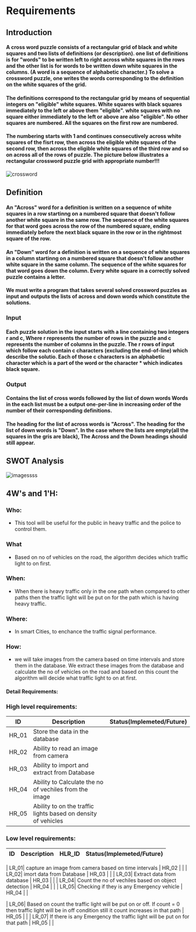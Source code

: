 # Requirements
## Introduction
   ####  A cross word puzzle consists of a rectangular grid of black and white squares and two lists of definitions (or description). one list of definitions is for "words" to be written left to right across white squares in the rows and the other list is for words to be written down white squares in the columns. (A word is a sequence of alphabetic character.) To solve a crossword puzzle, one writes the words corresponding to the definition on the white squares of the grid.
     
  ####  The definitions correspond to the rectangular grid by means of sequential integers on "eligible" white squares. White squares with black squares immediately to the left or above them "eligible". white squares with no square either immediately to the left or above are also "eligible". No other squares are numbered. All the squares on the first row are numbered.
     
 ####   The numbering starts with 1 and continues consecutively across white squares of the fisrt row, then across the eligible white squares of the second row, then across the eligible white squares of the third row and so on across all of the rows of puzzle. The picture below illustrates a rectangular crossword puzzle grid with appropriate number!!!                            
 
 
 ![crossword](https://user-images.githubusercontent.com/39005873/114999951-ef8efe00-9ebf-11eb-875d-45d3db56a7ca.png)


## Definition
   #### An "Across" word for a definition is written on a sequence of white squares in  a row startinng on a numbered square that doesn't follow another white square in the same row. The sequence of the white squares for that word goes across the row of the numbered square, ending immediately before the next black square in the row or in the rightmost square of the row.
   
   #### An "Down" word for a definition is written on a sequence of white squares in  a column startinng on a numbered square that doesn't follow another white square in the same column. The sequence of the white squares for that word goes down the column. Every white square in a correctly solved puzzle contains a letter.
   
   #### We must write a program that takes several solved crossword puzzles as input and outputs the lists of across and down words which constitute the solutions. 
   
### Input

   #### Each puzzle solution in the input starts with a line containing two integers r and c, Where r represents the number of rows in the puzzle and c represents the number of columns in the puzzle. The r rows of input which follow each contain c characters (excluding the end-of-line) which describe the solutio. Each of those c characters is an alphabetic  character which is a part of the word or the character * which indicates black square.
   
### Output

   #### Contains the list of cross words followed by the list of down words  Words in the each list must be a output one-per-line in increasing order of the number of their corresponding definitions.
   #### The heading for the list of across words is "Across". The heading for the list of down words is "Down". In the case where the lists are empty(all the squares in the gris are black), The Across and the Down headings should still appear. 

## SWOT Analysis 
![imagessss](https://user-images.githubusercontent.com/39005873/115014291-c37b7900-9ecf-11eb-9583-bdd2b7d80492.png)

## 4W's and 1'H:

### Who: 
   - This tool will be useful for the public in heavy traffic and the police to control them.
### What
   - Based on no of vehicles on the road, the algorithm decides which traffic light to on first.
### When:
   - When there is heavy traffic only in the one path when compared to other paths then the traffic light will be put on for the path which is having heavy traffic.
### Where:
   - In smart Cities, to enchance the traffic signal performance.
### How:
   - we will take images from the camera based on time intervals and store them in the database. We extract these images from the database and calculate the no of vehicles on the road and based on this count the algorithm will decide what traffic light to on at first.
#### Detail Requirements:
### High level requirements:
   | ID | Description | Status(Implemeted/Future) |
   | -- | ----------- |       -----              |
   | HR_01| Store the data in the database |      |
   | HR_02| Ability to read an image from camera |      |
   | HR_03| Ability to import and extract from Database |      |
   | HR_04| Ability to Calculate the no of vechiles from the image |      |
   | HR_05| Ability to on the traffic lights based on density of vehicles |      |
   
   
### Low level requirements: 
   | ID | Description | HLR_ID | Status(Implemeted/Future) |
   | -- | ----------- | ------ |           -----           |
   
   | LR_01| capture an image from camera based on time intervals | HR_02 |        |
   | LR_02| imort data from Database | HR_03 |        |
   | LR_03| Extract data from database | HR_03 |      |
   | LR_04| Count the no of vechiles based on object detection | HR_04 |       |
   | LR_05| Checking if they is any Emergency vehicle | HR_04 |       |
   
   | LR_06| Based on count the traffic light will be put on or off. If count = 0 then traffic light will be in off condition still it count increases in that path | HR_05 |        |
   | LR_07| If there is any Emergency the traffic light will be put on for that path | HR_05 |        |
   
   
   
   

